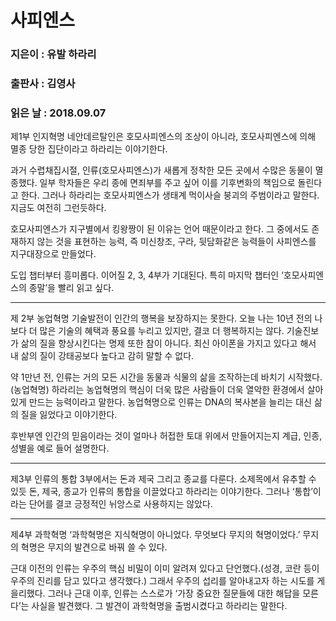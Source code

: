 # 사피엔스
### 지은이 : 유발 하라리
### 출판사 : 김영사
### 읽은 날 : 2018.09.07

제1부 인지혁명
네안데르탈인은 호모사피엔스의 조상이 아니라, 호모사피엔스에 의해 멸종 당한 집단이라고 하라리는 이야기한다.

과거 수렵채집시절, 인류(호모사피엔스)가 새롭게 정착한 모든 곳에서 수많은 동물이 멸종했다. 일부 학자들은 우리 종에 면죄부를 주고 싶어 이를 기후변화의 책임으로 돌린다고 한다. 그러나 하라리는 호모사피엔스가 생태계 먹이사슬 붕괴의 주범이라고 말한다. 지금도 여전히 그런듯하다.

호모사피엔스가 지구별에서 킹왕짱이 된 이유는 언어 때문이라고 한다. 그 중에서도 존재하지 않는 것을 표현하는 능력, 즉 미신창조, 구라, 뒷담화같은 능력들이 사피엔스를 지구대장으로 만들었다.

도입 챕터부터 흥미롭다. 이어질 2, 3, 4부가 기대된다. 특히 마지막 챕터인 ‘호모사피엔스의 종말’을 빨리 읽고 싶다.

----------------------------------------------------

제 2부 농업혁명
기술발전이 인간의 행복을 보장하지는 못한다. 오늘 나는 10년 전의 나보다 더 많은 기술의 혜택과 풍요를 누리고 있지만, 결코 더 행복하지는 않다.
기술진보가 삶의 질을 향상시킨다는 명제 또한 참이 아니다. 최신 아이폰을 가지고 있다고 해서 내 삶의 질이 강태공보다 높다고 감히 말할 수 없다.

약 1만년 전, 인류는 거의 모든 시간을 동물과 식물의 삶을 조작하는데 바치기 시작했다.(농업혁명) 하라리는 농업혁명의 핵심이 더욱 많은 사람들이 더욱 열악한 환경에서 살아 있게 만드는 능력이라고 말한다. 농업혁명으로 인류는 DNA의 복사본을 늘리는 대신 삶의 질을 잃었다고 이야기한다.

후반부엔 인간의 믿음이라는 것이 얼마나 허접한 토대 위에서 만들어지는지 계급, 인종, 성별을 예로 들어 설명한다.

-------------------------------------------------------

제3부 인류의 통합
3부에서는 돈과 제국 그리고 종교를 다룬다. 소제목에서 유추할 수 있듯 돈, 제국, 종교가 인류의 통합을 이끌었다고 하라리는 이야기한다. 그러나 ‘통합’이라는 단어를 결코 긍정적인 뉘앙스로 사용하지는 않았다.

--------------------------------------------------------

제4부 과학혁명
‘과학혁명은 지식혁명이 아니었다. 무엇보다 무지의 혁명이었다.’
무지의 혁명은 무지의 발견으로 바꿔 쓸 수 있다.

근대 이전의 인류는 우주의 핵심 비밀이 이미 알려져 있다고 단언했다.(성경, 코란 등이 우주의 진리를 담고 있다고 생각했다.) 그래서 우주의 섭리를 알아내고자 하는 시도를 게을리했다. 그러나 근대 이후, 인류는 스스로가 ‘가장 중요한 질문들에 대한 해답을 모른다’는 사실을 발견했다. 그 발견이 과학혁명을 출범시켰다고 하라리는 말한다.